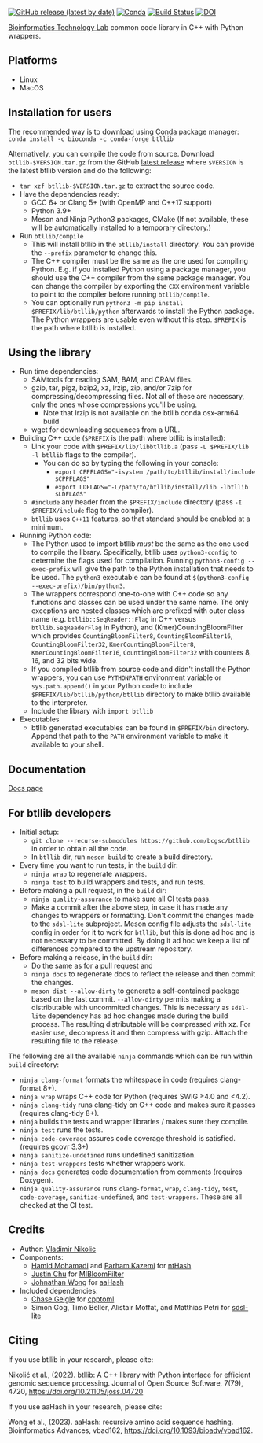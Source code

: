 [![GitHub release (latest by date)](https://img.shields.io/github/v/release/bcgsc/btllib?label=Release)](https://github.com/bcgsc/btllib/releases/latest)
[![Conda](https://img.shields.io/conda/dn/bioconda/btllib?label=Conda%20downloads)](https://anaconda.org/bioconda/btllib)
[![Build Status](https://dev.azure.com/bcgsc/btl_public/_apis/build/status/bcgsc.btllib)](https://dev.azure.com/bcgsc/btl_public/_build/latest?definitionId=1)
[![DOI](https://joss.theoj.org/papers/10.21105/joss.04720/status.svg)](https://doi.org/10.21105/joss.04720)

[Bioinformatics Technology Lab](http://www.birollab.ca/) common code library in C++ with Python wrappers.

Platforms
---
- Linux
- MacOS

Installation for users
---
The recommended way is to download using [Conda](https://docs.conda.io/en/latest/) package manager:  
`conda install -c bioconda -c conda-forge btllib`

Alternatively, you can compile the code from source. Download `btllib-$VERSION.tar.gz` from the GitHub [latest release](https://github.com/bcgsc/btllib/releases/latest) where `$VERSION` is the latest btllib version and do the following:
- `tar xzf btllib-$VERSION.tar.gz` to extract the source code.
- Have the dependencies ready:
  * GCC 6+ or Clang 5+ (with OpenMP and C++17 support)
  * Python 3.9+
  * Meson and Ninja Python3 packages, CMake (If not available, these will be automatically installed to a temporary directory.)
- Run `btllib/compile`
  * This will install btllib in the `btllib/install` directory. You can provide the `--prefix` parameter to change this.
  * The C++ compiler must be the same as the one used for compiling Python. E.g. if you installed Python using a package manager, you should use the C++ compiler from the same package manager. You can change the compiler by exporting the `CXX` environment variable to point to the compiler before running `btllib/compile`.
  * You can optionally run `python3 -m pip install $PREFIX/lib/btllib/python` afterwards to install the Python package. The Python wrappers are usable even without this step. `$PREFIX` is the path where btllib is installed.

Using the library
---
- Run time dependencies:
  * SAMtools for reading SAM, BAM, and CRAM files.
  * gzip, tar, pigz, bzip2, xz, lrzip, zip, and/or 7zip for compressing/decompressing files. Not all of these are necessary, only the ones whose compressions you'll be using.
    * Note that lrzip is not available on the btllib conda osx-arm64 build
  * wget for downloading sequences from a URL.
- Building C++ code (`$PREFIX` is the path where btllib is installed):
  * Link your code with `$PREFIX/lib/libbtllib.a` (pass `-L $PREFIX/lib -l btllib` flags to the compiler).
      * You can do so by typing the following in your console:
          * `export CPPFLAGS="-isystem /path/to/btllib/install/include $CPPFLAGS"`
          * `export LDFLAGS="-L/path/to/btllib/install//lib -lbtllib $LDFLAGS"`
  * `#include` any header from the `$PREFIX/include` directory (pass `-I $PREFIX/include` flag to the compiler).
  * `btllib` uses `C++11` features, so that standard should be enabled at a minimum.
- Running Python code:
  * The Python used to import btllib _must_ be the same as the one used to compile the library. Specifically, btllib uses `python3-config` to determine the flags used for compilation. Running `python3-config --exec-prefix` will give the path to the Python installation that needs to be used. The `python3` executable can be found at `$(python3-config --exec-prefix)/bin/python3`.
  * The wrappers correspond one-to-one with C++ code so any functions and classes can be used under the same name. The only exceptions are nested classes which are prefixed with outer class name (e.g. `btllib::SeqReader::Flag` in C++ versus `btllib.SeqReaderFlag` in Python), and (Kmer)CountingBloomFilter which provides `CountingBloomFilter8`, `CountingBloomFilter16`, `CountingBloomFilter32`, `KmerCountingBloomFilter8`, `KmerCountingBloomFilter16`, `CountingBloomFilter32` with counters 8, 16, and 32 bits wide.
  * If you compiled btllib from source code and didn't install the Python wrappers, you can use `PYTHONPATH` environment variable or `sys.path.append()` in your Python code to include `$PREFIX/lib/btllib/python/btllib` directory to make btllib available to the interpreter.
  * Include the library with `import btllib`
- Executables
  * btllib generated executables can be found in `$PREFIX/bin` directory. Append that path to the `PATH` environment variable to make it available to your shell.

Documentation
---
[Docs page](https://bcgsc.github.io/btllib/)

For btllib developers
---
- Initial setup:
  * `git clone --recurse-submodules https://github.com/bcgsc/btllib` in order to obtain all the code.
  * In `btllib` dir, run `meson build` to create a build directory.
- Every time you want to run tests, in the `build` dir:
  * `ninja wrap` to regenerate wrappers.
  * `ninja test` to build wrappers and tests, and run tests.
- Before making a pull request, in the `build` dir:
  * `ninja quality-assurance` to make sure all CI tests pass.
  * Make a commit after the above step, in case it has made any changes to wrappers or formatting. Don't commit the changes made to the `sdsl-lite` subproject. Meson config file adjusts the `sdsl-lite` config in order for it to work for `btllib`, but this is done ad hoc and is not necessary to be committed. By doing it ad hoc we keep a list of differences compared to the upstream repository.
- Before making a release, in the `build` dir:
  * Do the same as for a pull request and
  * `ninja docs` to regenerate docs to reflect the release and then commit the changes.
  * `meson dist --allow-dirty` to generate a self-contained package based on the last commit. `--allow-dirty` permits making a distributable with uncommited changes. This is necessary as `sdsl-lite` dependency has ad hoc changes made during the build process. The resulting distributable will be compressed with xz. For easier use, decompress it and then compress with gzip. Attach the resulting file to the release.

The following are all the available `ninja` commands which can be run within `build` directory:
- `ninja clang-format` formats the whitespace in code (requires clang-format 8+).
- `ninja wrap` wraps C++ code for Python (requires SWIG ≥4.0 and <4.2).
- `ninja clang-tidy` runs clang-tidy on C++ code and makes sure it passes (requires clang-tidy 8+).
- `ninja` builds the tests and wrapper libraries / makes sure they compile.
- `ninja test` runs the tests.
- `ninja code-coverage` assures code coverage threshold is satisfied. (requires gcovr 3.3+)
- `ninja sanitize-undefined` runs undefined sanitization.
- `ninja test-wrappers` tests whether wrappers work.
- `ninja docs` generates code documentation from comments (requires Doxygen).
- `ninja quality-assurance` runs `clang-format`, `wrap`, `clang-tidy`, `test`, `code-coverage`, `sanitize-undefined`, and `test-wrappers`. These are all checked at the CI test.

Credits
---
- Author: [Vladimir Nikolic](https://github.com/vlad0x00)
- Components:
  - [Hamid Mohamadi](https://github.com/mohamadi) and [Parham Kazemi](https://github.com/parham-k) for [ntHash](https://github.com/bcgsc/ntHash)
  - [Justin Chu](https://github.com/JustinChu) for [MIBloomFilter](https://github.com/bcgsc/btl_bloomfilter)
  - [Johnathan Wong](https://github.com/jwcodee) for [aaHash](https://github.com/bcgsc/btllib)
- Included dependencies:
  - [Chase Geigle](https://github.com/skystrife) for [cpptoml](https://github.com/skystrife/cpptoml)
  - Simon Gog, Timo Beller, Alistair Moffat, and Matthias Petri for [sdsl-lite](https://github.com/simongog/sdsl-lite)

Citing
---
If you use btllib in your research, please cite:

Nikolić et al., (2022). btllib: A C++ library with Python interface for efficient genomic sequence processing. Journal of Open Source Software, 7(79), 4720, https://doi.org/10.21105/joss.04720

If you use aaHash in your research, please cite:

Wong et al., (2023). aaHash: recursive amino acid sequence hashing. Bioinformatics Advances, vbad162, https://doi.org/10.1093/bioadv/vbad162.

